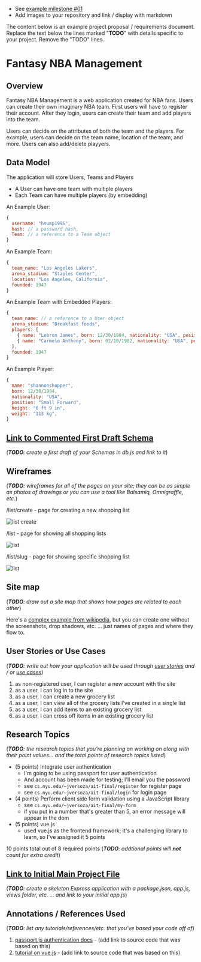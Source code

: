 * See [example milestone #01](https://github.com/nyu-csci-ua-0480-008-spring-2017/final-project-example)
* Add images to your repository and link / display with markdown


The content below is an example project proposal / requirements document. Replace the text below the lines marked "__TODO__" with details specific to your project. Remove the "TODO" lines.

# Fantasy NBA Management 

## Overview

Fantasy NBA Management is a web application created for NBA fans. Users can create their own imaginary NBA team. First users will have to register their account. After they login, users can create their team and add players into the team. 

Users can decide on the attributes of both the team and the players. For example, users can decide on the team name, location of the team, and more. Users can also add/delete playyers. 


## Data Model

The application will store Users, Teams and Players

* A User can have one team with multiple players
* Each Team can have multiple players (by embedding)

An Example User:

```javascript
{
  username: "hsump1996",
  hash: // a password hash,
  Team: // a reference to a Team object
}
```

An Example Team:

```javascript
{
  team_name: "Los Angeles Lakers",
  arena_stadium: "Staples Center",
  location: "Los Angeles, California",
  founded: 1947
}
```

An Example Team with Embedded Players:

```javascript
{
  team_name: // a reference to a User object
  arena_stadium: "Breakfast foods",
  players: [
    { name: "Lebron James", born: 12/30/1984, nationality: "USA", position: "Small Forward", height: "6 ft 9 in", weight: "113 kg"},
    { name: "Carmelo Anthony", born: 02/10/1982, nationality: "USA", position: "Center", height: "6 ft 9 in", weight: "120 kg"},
  ],
  founded: 1947
}
```


An Example Player:

```javascript
{
  name: "shannonshopper",
  born: 12/30/1984,
  nationality: "USA",
  position: "Small Forward",
  height: "6 ft 9 in",
  weight: "113 kg",
}
```


## [Link to Commented First Draft Schema](db.js) 

(___TODO__: create a first draft of your Schemas in db.js and link to it_)

## Wireframes

(___TODO__: wireframes for all of the pages on your site; they can be as simple as photos of drawings or you can use a tool like Balsamiq, Omnigraffle, etc._)

/list/create - page for creating a new shopping list

![list create](documentation/list-create.png)

/list - page for showing all shopping lists

![list](documentation/list.png)

/list/slug - page for showing specific shopping list

![list](documentation/list-slug.png)

## Site map

(___TODO__: draw out a site map that shows how pages are related to each other_)

Here's a [complex example from wikipedia](https://upload.wikimedia.org/wikipedia/commons/2/20/Sitemap_google.jpg), but you can create one without the screenshots, drop shadows, etc. ... just names of pages and where they flow to.

## User Stories or Use Cases

(___TODO__: write out how your application will be used through [user stories](http://en.wikipedia.org/wiki/User_story#Format) and / or [use cases](https://www.mongodb.com/download-center?jmp=docs&_ga=1.47552679.1838903181.1489282706#previous)_)

1. as non-registered user, I can register a new account with the site
2. as a user, I can log in to the site
3. as a user, I can create a new grocery list
4. as a user, I can view all of the grocery lists I've created in a single list
5. as a user, I can add items to an existing grocery list
6. as a user, I can cross off items in an existing grocery list

## Research Topics

(___TODO__: the research topics that you're planning on working on along with their point values... and the total points of research topics listed_)

* (5 points) Integrate user authentication
    * I'm going to be using passport for user authentication
    * And account has been made for testing; I'll email you the password
    * see <code>cs.nyu.edu/~jversoza/ait-final/register</code> for register page
    * see <code>cs.nyu.edu/~jversoza/ait-final/login</code> for login page
* (4 points) Perform client side form validation using a JavaScript library
    * see <code>cs.nyu.edu/~jversoza/ait-final/my-form</code>
    * if you put in a number that's greater than 5, an error message will appear in the dom
* (5 points) vue.js
    * used vue.js as the frontend framework; it's a challenging library to learn, so I've assigned it 5 points

10 points total out of 8 required points (___TODO__: addtional points will __not__ count for extra credit_)


## [Link to Initial Main Project File](app.js) 

(___TODO__: create a skeleton Express application with a package.json, app.js, views folder, etc. ... and link to your initial app.js_)

## Annotations / References Used

(___TODO__: list any tutorials/references/etc. that you've based your code off of_)

1. [passport.js authentication docs](http://passportjs.org/docs) - (add link to source code that was based on this)
2. [tutorial on vue.js](https://vuejs.org/v2/guide/) - (add link to source code that was based on this)